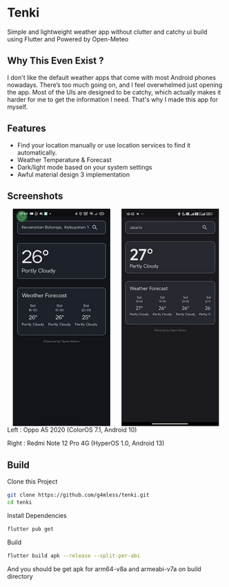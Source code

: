 # Tenki

Simple and lightweight weather app without clutter and catchy ui build using Flutter and Powered by Open-Meteo


## Why This Even Exist ?
I don't like the default weather apps that come with most Android phones nowadays. There’s too much going on, and I feel overwhelmed just opening the app. Most of the UIs are designed to be catchy, which actually makes it harder for me to get the information I need. That's why I made this app for myself.
## Features

- Find your location manually or use location services to find it automatically.
- Weather Temperature & Forecast
- Dark/light mode based on your system settings
- Awful material design 3 implementation


## Screenshots

<div style="display: flex; justify-content: space-around;">
  <img src="screenshot/oppoa52020.jpg" width="45%">
  <img src="screenshot/rn12pro.jpg" width="45%">
</div>
Left : Oppo A5 2020 (ColorOS 7.1, Android 10)

Right : Redmi Note 12 Pro 4G (HyperOS 1.0, Android 13)


## Build
Clone this Project
```bash
git clone https://github.com/g4mless/tenki.git
cd tenki
```
Install Dependencies
```bash
flutter pub get
```
Build
```bash
flutter build apk --release --split-per-abi
```
And you should be get apk for arm64-v8a and armeabi-v7a on build directory